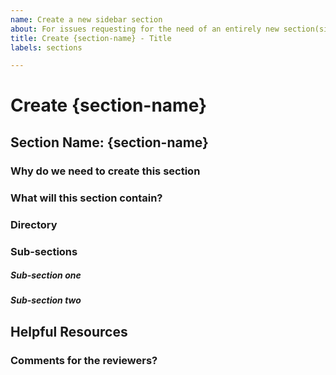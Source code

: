 ```yaml
---
name: Create a new sidebar section
about: For issues requesting for the need of an entirely new section(sidebars) in the documentation
title: Create {section-name} - Title
labels: sections

---
```


<!-- This template is used for requesting for the addition of an entirely new section/sub-section in the current documentation. -->


<!-- Thanks for filing an issue! Before hitting the button, please answer these questions.-->

# Create {section-name}

## Section Name: {section-name}
<!-- What is this section called? -->

### Why do we need to create this section
<!-- Tell us why it is important that this section is added to the documentation. -->

### What will this section contain?
<!-- Tell us what will be included in this section that isn't already added to existing sections. -->

### Directory
<!-- Will this be a section on it's own or it is going to be a sub-section? Can you provide a link to where this section will be added to? -->

### Sub-sections
<!-- Does this section have sub-sections?
If yes, please list the title of each sub-section in this format; -->

##### Sub-section one
<!-- Sub-section one does Lorem ipsum dolor sit amet, consectetur... -->

##### Sub-section two
<!-- Sub-section two does Lorem ipsum dolor sit amet, consectetur... -->

<!-- {Optional: add any further explanation if the above does not give room for enough context?} -->

## Helpful Resources
<!-- {Optional: Add links to anything that might be helpful in understanding the need of this particular section} -->

<!-- Be ready for follow-up questions, and please respond in a timely manner.  If we can't reproduce a bug or think a feature already exists, we might close your issue.  If we're wrong, PLEASE feel free to reopen it and explain why. -->


### Comments for the reviewers?
<!-- Leave a comment for the reviewers of this issue -->